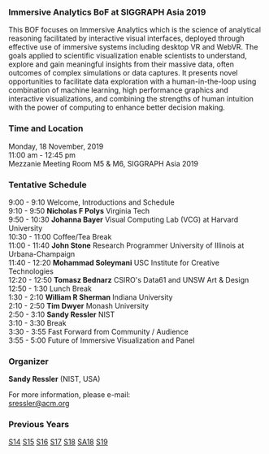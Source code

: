 ### Immersive Analytics BoF at SIGGRAPH Asia 2019 

This BOF focuses on Immersive Analytics which is the science of analytical reasoning facilitated by interactive visual interfaces, deployed through effective use of immersive systems including desktop VR and WebVR. The goals applied to scientific visualization enable scientists to understand, explore and gain meaningful insights from their massive data, often outcomes of complex simulations or data captures. It presents novel opportunities to facilitate data exploration with a human-in-the-loop using combination of machine learning, high performance graphics and interactive visualizations, and combining the strengths of human intuition with the power of computing to enhance better decision making.

### Time and Location

Monday, 18 November, 2019<br>
11:00 am - 12:45 pm<br>
Mezzanie Meeting Room M5 & M6, SIGGRAPH Asia 2019

### Tentative Schedule


9:00 - 9:10 Welcome, Introductions and Schedule<br>
9:10 - 9:50 **Nicholas F Polys** Virginia Tech<br>
9:50 - 10:30 **Johanna Bayer** Visual Computing Lab (VCG) at Harvard University<br>
10:30 - 11:00 Coffee/Tea Break<br>
11:00 - 11:40 **John Stone** Research Programmer University of Illinois at Urbana-Champaign<br>
11:40 - 12:20 **Mohammad Soleymani** USC Institute for Creative Technologies<br>
12:20 - 12:50 **Tomasz Bednarz** CSIRO's Data61 and UNSW Art & Design<br>
12:50 - 1:30 Lunch Break<br>
1:30 - 2:10 **William R Sherman** Indiana University<br>
2:10 - 2:50 **Tim Dwyer** Monash University<br>
2:50 - 3:10 **Sandy Ressler** NIST<br>
3:10 - 3:30 Break<br>
3:30 - 3:55 Fast Forward from Community / Audience<br>
3:55 - 5:00 Future of Immersive Visualization and Panel

### Organizer

**Sandy Ressler** (NIST, USA)

For more information, please e-mail:<br>
[sressler@acm.org](mailto:sressler@acm.org)

### Previous Years

[S14](http://immersive-visualisation.blogspot.com/2014)
[S15](http://immersive-visualisation.blogspot.com/2015/)
[S16](http://immersive-visualisation.blogspot.com/2016)
[S17](/2017.html)
[S18](/2018.html)
[SA18](/sa2018.html)
[S19](/2019.html)

